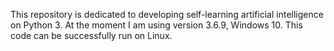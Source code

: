 This repository is dedicated to developing self-learning artificial intelligence on Python 3. At the moment I am using version 3.6.9, Windows 10. This code can be successfully run on Linux.
